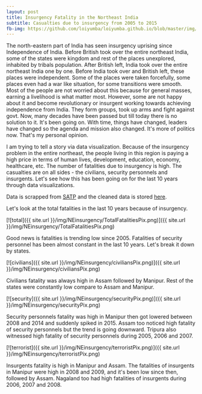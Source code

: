 ```yaml
---
layout: post
title: Insurgency Fatality in the Northeast India
subtitle: Casualties due to insurgency from 2005 to 2015
fb-img: https://github.com/loiyumba/loiyumba.github.io/blob/master/img/NEinsurgency/manipur05-15Pix.png
---
```


The north-eastern part of India has seen insurgency uprising since Independence of India. Before British took over the entire northeast
India, some of the states were kingdom and rest of the places unexplored, inhabited by tribals population. After British left, India took
over the entire northeast India one by one. Before India took over and British left, these places were independent. Some of the places were
taken forcefully, some places even had a war like situation, for some transitions were smooth. Most of the people are not worried about
this because for general masses, earning a livelihood is what matter most. However, some are not happy about it and become revolutionary
or insurgent working towards achieving independence from India. They form groups, took up arms and fight against govt. Now, many decades
have been passed but till today there is no solution to it. It's been going on. With time, things have changed, leaders have changed so the
agenda and mission also changed. It's more of politics now. That's my personal opinion.       

I am trying to tell a story via data visualization. Because of the insurgency problem in the entire northeast, the people living in this
region is paying a high price in terms of human lives, development, education, economy, healthcare, etc. The number of fatalities due to
insurgency is high. The casualties are on all sides - the civilians, security personnels and insurgents. Let's see how this has been going
on for the last 10 years through data visualizations.     

Data is scrapped from [SATP](http://www.satp.org/satporgtp/countries/india/database/fatalitiesnorteast2006.htm) and the cleaned data is
stored [here](https://github.com/loiyumba/Dataset/tree/master/NEinsurgency). 

Let's look at the total fatalities in the last 10 years because of insurgency.        

[![total]({{ site.url }}/img/NEinsurgency/TotalFatalitiesPix.png)]({{ site.url }}/img/NEinsurgency/TotalFatalitiesPix.png)    

Good news is fatalities is trending low since 2005. Fatalities of security personnel has been almost constant in the last 10 years. Let's break it down by states.   

[![civilians]({{ site.url }}/img/NEinsurgency/civiliansPix.png)]({{ site.url }}/img/NEinsurgency/civiliansPix.png)      

Civilians fatality was always high in Assam followed by Manipur. Rest of the states were constantly low compare to Assam and Manipur.   

[![security]({{ site.url }}/img/NEinsurgency/securityPix.png)]({{ site.url }}/img/NEinsurgency/securityPix.png)     

Security personnels fatality was high in Manipur then got lowered between 2008 and 2014 and suddenly spiked in 2015. Assam too noticed high fatality of security personnels but the trend is going downward. Tripura also witnessed high fatality of security personnels during 2005, 2006 and 2007.    

[![terrorist]({{ site.url }}/img/NEinsurgency/terroristPix.png)]({{ site.url }}/img/NEinsurgency/terroristPix.png)     

Insurgents fatality is high in Manipur and Assam. The fatalities of insurgents in Manipur were high in 2008 and 2009, and it's been low since then, followed by Assam. Nagaland too had high fatalities of insurgents during 2006, 2007 and 2008. 






